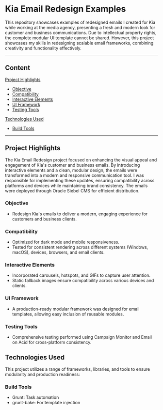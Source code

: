 # Kia Email Redesign Examples

This repository showcases examples of redesigned emails I created for Kia while working at the media agency, presenting a fresh and modern look for customer and business communications. Due to intellectual property rights, the complete modular UI template cannot be shared. However, this project showcases my skills in redesigning scalable email frameworks, combining creativity and functionality effectively.

---

## Content

[Project Highlights](#ProjectHighlights)  
- [Objective](#Objective)  
- [Compatibility](#Compatibility)  
- [Interactive Elements](#InteractiveElements)  
- [UI Framework](#UIFramework)  
- [Testing Tools](#TestingTools)  

[Technologies Used](#TechnologiesUsed)  
- [Build Tools](#BuildTools)

---

## <a name="ProjectHighlights"></a>Project Highlights

The Kia Email Redesign project focused on enhancing the visual appeal and engagement of Kia's customer and business emails. By introducing interactive elements and a clean, modular design, the emails were transformed into a modern and responsive communication tool. I was responsible for implementing these updates, ensuring compatibility across platforms and devices while maintaining brand consistency. The emails were deployed through Oracle Siebel CMS for efficient distribution.

### <a name="Objective"></a>Objective

- Redesign Kia's emails to deliver a modern, engaging experience for customers and business clients.

### <a name="Compatibility"></a>Compatibility

- Optimized for dark mode and mobile responsiveness.
- Tested for consistent rendering across different systems (Windows, macOS), devices, browsers, and email clients.

### <a name="InteractiveElements"></a>Interactive Elements

- Incorporated carousels, hotspots, and GIFs to capture user attention.
- Static fallback images ensure compatibility across various devices and clients.

### <a name="UIFramework"></a>UI Framework

- A production-ready modular framework was designed for email templates, allowing easy inclusion of reusable modules.

### <a name="TestingTools"></a>Testing Tools

- Comprehensive testing performed using Campaign Monitor and Email on Acid for cross-platform consistency.

## <a name="TechnologiesUsed"></a>Technologies Used

This project utilizes a range of frameworks, libraries, and tools to ensure modularity and production readiness:

### <a name="BuildTools"></a>Build Tools

- Grunt: Task automation
- grunt-bake: For template injection
